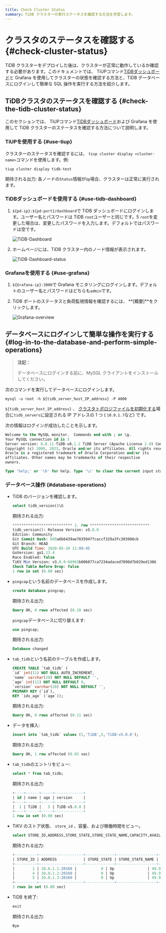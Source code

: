 ```yaml
---
title: Check Cluster Status
summary: TiDB クラスターの実行ステータスを確認する方法を学習します。
---
```


# クラスタのステータスを確認する {#check-cluster-status}

TiDB クラスターをデプロイした後は、クラスターが正常に動作しているか確認する必要があります。このドキュメントでは、 TiUPコマンド[TiDBダッシュボード](/dashboard/dashboard-intro.md)と Grafana を使用してクラスターの状態を確認する方法と、TiDB データベースにログインして簡単な SQL 操作を実行する方法を紹介します。

## TiDBクラスタのステータスを確認する {#check-the-tidb-cluster-status}

このセクションでは、 TiUPコマンド[TiDBダッシュボード](/dashboard/dashboard-intro.md)および Grafana を使用して TiDB クラスターのステータスを確認する方法について説明します。

### TiUPを使用する {#use-tiup}

クラスターのステータスを確認するには、 `tiup cluster display <cluster-name>`コマンドを使用します。例:

```shell
tiup cluster display tidb-test
```

期待される出力: 各ノードの`Status`情報が`Up`場合、クラスターは正常に実行されます。

### TiDBダッシュボードを使用する {#use-tidb-dashboard}

1.  `${pd-ip}:${pd-port}/dashboard`で TiDB ダッシュボードにログインします。ユーザー名とパスワードは TiDB `root`ユーザーと同じです。5 `root`を変更した場合は、変更したパスワードを入力します。デフォルトではパスワードは空です。

    ![TiDB-Dashboard](https://download.pingcap.com/images/docs/tiup/tidb-dashboard.png)

2.  ホームページには、TiDB クラスター内のノード情報が表示されます。

    ![TiDB-Dashboard-status](https://download.pingcap.com/images/docs/tiup/tidb-dashboard-status.png)

### Grafanaを使用する {#use-grafana}

1.  `${Grafana-ip}:3000`で Grafana モニタリングにログインします。デフォルトのユーザー名とパスワードはどちらも`admin`です。

2.  TiDB ポートのステータスと負荷監視情報を確認するには、 **[概要]**をクリックします。

    ![Grafana-overview](https://download.pingcap.com/images/docs/tiup/grafana-overview.png)

## データベースにログインして簡単な操作を実行する {#log-in-to-the-database-and-perform-simple-operations}

> **注記：**
>
> データベースにログインする前に、MySQL クライアントをインストールしてください。

次のコマンドを実行してデータベースにログインします。

```shell
mysql -u root -h ${tidb_server_host_IP_address} -P 4000
```

`${tidb_server_host_IP_address}` 、 [クラスタトポロジファイルを初期化する](/production-deployment-using-tiup.md#step-3-initialize-cluster-topology-file)場合に`tidb_servers`に設定される IP アドレスの 1 つ ( `10.0.1.7`など) です。

次の情報はログインが成功したことを示します。

```sql
Welcome to the MySQL monitor.  Commands end with ; or \g.
Your MySQL connection id is 3
Server version: 8.0.11-TiDB-v8.1.2 TiDB Server (Apache License 2.0) Community Edition, MySQL 8.0 compatible
Copyright (c) 2000, 2023, Oracle and/or its affiliates. All rights reserved.
Oracle is a registered trademark of Oracle Corporation and/or its
affiliates. Other names may be trademarks of their respective
owners.

Type 'help;' or '\h' for help. Type '\c' to clear the current input statement.
```

### データベース操作 {#database-operations}

-   TiDB のバージョンを確認します。

    ```sql
    select tidb_version()\G
    ```

    期待される出力:

    ```sql
    *************************** 1. row ***************************
    tidb_version(): Release Version: v5.0.0
    Edition: Community
    Git Commit Hash: 689a6b6439ae7835947fcaccf329a3fc303986cb
    Git Branch: HEAD
    UTC Build Time: 2020-05-28 11:09:45
    GoVersion: go1.13.4
    Race Enabled: false
    TiKV Min Version: v3.0.0-60965b006877ca7234adaced7890d7b029ed1306
    Check Table Before Drop: false
    1 row in set (0.00 sec)
    ```

-   `pingcap`という名前のデータベースを作成します。

    ```sql
    create database pingcap;
    ```

    期待される出力:

    ```sql
    Query OK, 0 rows affected (0.10 sec)
    ```

    `pingcap`データベースに切り替えます:

    ```sql
    use pingcap;
    ```

    期待される出力:

    ```sql
    Database changed
    ```

-   `tab_tidb`という名前のテーブルを作成します。

    ```sql
    CREATE TABLE `tab_tidb` (
    `id` int(11) NOT NULL AUTO_INCREMENT,
    `name` varchar(20) NOT NULL DEFAULT '',
    `age` int(11) NOT NULL DEFAULT 0,
    `version` varchar(20) NOT NULL DEFAULT '',
    PRIMARY KEY (`id`),
    KEY `idx_age` (`age`));
    ```

    期待される出力:

    ```sql
    Query OK, 0 rows affected (0.11 sec)
    ```

-   データを挿入:

    ```sql
    insert into `tab_tidb` values (1,'TiDB',5,'TiDB-v5.0.0');
    ```

    期待される出力:

    ```sql
    Query OK, 1 row affected (0.03 sec)
    ```

-   `tab_tidb`のエントリをビュー:

    ```sql
    select * from tab_tidb;
    ```

    期待される出力:

    ```sql
    +----+------+-----+-------------+
    | id | name | age | version     |
    +----+------+-----+-------------+
    |  1 | TiDB |   5 | TiDB-v5.0.0 |
    +----+------+-----+-------------+
    1 row in set (0.00 sec)
    ```

-   TiKV のストア状態、 `store_id` 、容量、および稼働時間をビュー。

    ```sql
    select STORE_ID,ADDRESS,STORE_STATE,STORE_STATE_NAME,CAPACITY,AVAILABLE,UPTIME from INFORMATION_SCHEMA.TIKV_STORE_STATUS;
    ```

    期待される出力:

    ```sql
    +----------+--------------------+-------------+------------------+----------+-----------+--------------------+
    | STORE_ID | ADDRESS            | STORE_STATE | STORE_STATE_NAME | CAPACITY | AVAILABLE | UPTIME             |
    +----------+--------------------+-------------+------------------+----------+-----------+--------------------+
    |        1 | 10.0.1.1:20160 |           0 | Up               | 49.98GiB | 46.3GiB   | 5h21m52.474864026s |
    |        4 | 10.0.1.2:20160 |           0 | Up               | 49.98GiB | 46.32GiB  | 5h21m52.522669177s |
    |        5 | 10.0.1.3:20160 |           0 | Up               | 49.98GiB | 45.44GiB  | 5h21m52.713660541s |
    +----------+--------------------+-------------+------------------+----------+-----------+--------------------+
    3 rows in set (0.00 sec)
    ```

-   TiDB を終了:

    ```sql
    exit
    ```

    期待される出力:

    ```sql
    Bye
    ```
